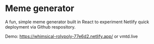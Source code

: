 # Meme generator
A fun, simple meme generator built in React to experiment Netlify quick deployment via Github respository.

Demo: https://whimsical-rolypoly-77e6d2.netlify.app/ or vmtd.live

